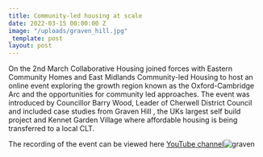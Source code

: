```yaml
---
title: Community-led housing at scale
date: 2022-03-15 00:00:00 Z
image: "/uploads/graven_hill.jpg"
_template: post
layout: post
---
```


On the 2nd March Collaborative Housing joined forces with Eastern Community Homes and East Midlands Community-led Housing to host an online event exploring the growth region known as the Oxford-Cambridge Arc and the opportunities for community led approaches. The event was introduced by Councillor Barry Wood, Leader of Cherwell District Council and included case studies from Graven Hill , the UKs largest self build project and Kennet Garden Village where affordable housing is being transferred to a local CLT.

The recording of the event can be viewed here [YouTube channel](https://email.cambsacre.org.uk/e3t/Btc/DN+113/d15vh104/VWx28h8QR7TdVh9Sx74lzy57W28qdJZ4Gmp7FN4sL4cZ3q3npV1-WJV7CgP4gVBmfnY99pbGnN93sQDmV4pGCV6R9yM4CkC2gN5S156dsHyJzVFJCFR74qS0tW5dnm092dBRytW6WQMhh9bCwx9Mk_MjgbXRn2W3g8yZX2qpTZMW7ySh0D8NYjp5W7TgWMS6SJZbnW5zGd3r97t-PZW66Dd767vcPPSW6CMn9X7CDHXZW4Fj6bK3Zpz40W91yPlZ6cLDWtW3WfsWG2Sr8RsW4vD1CD5lfN0wW8zmvx_8psrpvVXvkVj1ScP6qVWR5Qg2nvv0VW7Xp1C769ZsJP36gq1)![graven](https://info.cambsacre.org.uk/hubfs/graven_hill.jpg)
